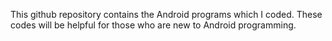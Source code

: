 This github repository contains the Android programs which I coded. These codes will be helpful for those who are new to Android programming.
